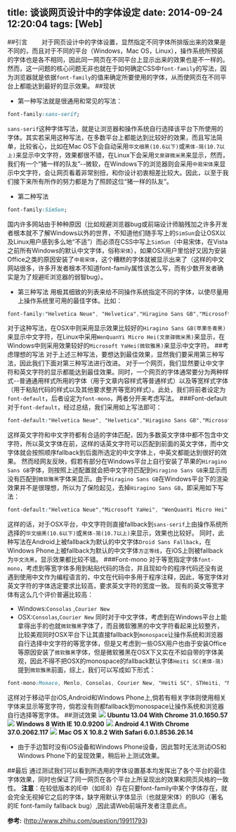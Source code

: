 title: 谈谈网页设计中的字体设定
date: 2014-09-24 12:20:04
tags: [Web]
---
##引言
　　对于网页设计中的字体设置，显然指定不同字体所排版出来的效果是不同的，而且对于不同的平台（Windows，Mac OS，Linux），操作系统所预装的字体也是各不相同，因此同一网页在不同平台上显示出来的效果也是不一样的。然而，这一问题的核心问题无非也就在于如何确定CSS中`font-family`的写法，因为浏览器就是依据`font-family`的值来确定所要使用的字体，从而使网页在不同平台上都能达到最好的显示效果。
##现状
* 第一种写法就是很通用和常见的写法：
```css
font-family:sans-serif;
```
`sans-serif`这种字体写法，就是让浏览器和操作系统自行选择该平台下所使用的字体。其实若采用这种写法，在多数平台上都能达到比较好的效果，而且写法简单，比较省心，比如在Mac OS下会自动采用`华文细黑(10.6以下)`或`黑体-简(10.7以上)`来显示中文字符，效果都很不错，在Linux下会采用`文泉驿微米黑`来显示，然而，我们有一个“猪一样的队友”--微软，在Windows下的浏览器则会采用`中易宋体`来显示中文字符，会让网页看着非常别扭，和你设计初衷相差比较大。因此，以至于我们接下来所有所作的努力都是为了照顾这位“猪一样的队友”。
* 第二种写法
```css
font-family:SimSun;
```
国内许多网站由于种种原因（比如规避浏览器bug或前端设计师脑残加之许多开发者根本就不了解Windows以外的世界，不知道他们随手写上的`SimSun`会让OSX以及Linux用户感到多么地“不适”）而必须在CSS中写上`SimSun`（中易宋体，在Vista之前所有Windows的默认中文字体，俗称`宋体`），如果OSX用户里恰好又因为安装Office之类的原因安装了`中易宋体`，这个糟糕的字体就被显示出来了（这样的中文网站很多，许多开发者根本不知道font-family属性该怎么写，而有少数开发者确实是为了规避IE浏览器的弱智bug）。
* 第三种写法
用极其细致的列表来给不同操作系统指定不同的字体，以使尽量用上操作系统里可用的最佳字体。比如：
```css
font-family:"Helvetica Neue", "Helvetica","Hiragino Sans GB","Microsoft YaHei", "WenQuanYi Micro Hei",Arial, sans-serif;
```
对于这种写法，在OSX中则采用显示效果比较好的`Hiragino Sans GB(苹果冬青黑)`来显示中文字符，在Linux中采用`WenQuanYi Micro Hei(文泉驿微米黑)`来显示，在Windows中则采用效果较好的`Microsoft YaHei(微软雅黑)`来显示中文字符。
##考虑理想的写法
对于上述三种写法，要想达到最佳效果，显然我们要采用第三种写法，因此我们下面对第三种写法进行改进。
对于一个网页，我们显然要让中文字符和英文字符的显示都能达到最佳效果。同时，一个网页的字体通常要分为两种样式--普通通用样式所用的字体（用于文章内容样式等普通样式）以及等宽样式字体（用于粘贴代码的样式以及其他要求整齐等宽的样式）。此处，我们将前者设定为`font-default`，后者设定为`font-mono`，两者分开来考虑写法。
###Font-default
对于`font-default`，经过总结，我们采用如上写法即可：
```css
font-default:"Helvetica Neue", "Helvetica","Hiragino Sans GB","Microsoft YaHei", "WenQuanYi Micro Hei",Arial, sans-serif;
```
这样英文字符和中文字符都有合适的字体匹配，因为多数英文字体中都不包含中文字符，所以英文字体在前，这样的话英文字符可以匹配到前面的英文字体，而中文字体就会按照顺序fallback到后面所选定的中文字体上，中英文都能达到很好的效果。
然而经网友反映，假若有部分在Windows平台上自行安装了苹果的`Hiragino Sans GB`字体，则按照上述配置就会把中文字符匹配到`Hiragino Sans GB`来显示而没有匹配到`微软雅黑`字体来显示。由于`Hiragino Sans GB`在Windows平台下的渲染效果并不是很理想，所以为了保险起见，去掉`Hiragino Sans GB`，即采用如下写法：

```css
font-default:"Helvetica Neue","Microsoft YaHei", "WenQuanYi Micro Hei",Arial, sans-serif;
```

这样的话，对于OSX平台，中文字符则直接fallback到`sans-serif`上由操作系统所选择的`华文细黑(10.6以下)`或`黑体-简(10.7以上)`来显示，效果也比较好。
同时，此种写法在Android上被fallback为默认的中文字体`Droid Sans Fallback`，在Windows Phone上被fallback为默认的中文字体`方正等线`，在iOS上则被fallback为`华文洗黑`，显示效果都比较不错。
###Font-mono
对于等宽指定字体`font-mono`，考虑到等宽字体多用到粘贴代码的场合，并且现如今的程序代码还没有说遇到使用中文作为编程语言的，中文在代码中多用于程序注释，因此，等宽字体对英文字符的字体选定要求比较高，要求英文字符的宽度一致。
现有的英文等宽字体有这么几个评价普遍比较高：
* Windows:`Consolas` ,`Courier New`
* OSX:`Consolas`,`Courier New`
同时对于中文字体，考虑到在Windows平台上能拿得出手的也就`微软雅黑`字体了，而且微软雅黑的中文字符看起来比较整齐，比较美观同时OSX平台下让其直接fallback到`monospace`让操作系统和浏览器自行选择中文字符的等宽字体，但是又考虑到一些OSX用户也由于安装Office等原因安装了`微软雅黑`字体，但是微软雅黑在OSX下又实在不如自带的字体美观，因此不得不把OSX的monospace的fallback默认字体`Heiti SC(黑体-简)`提到`微软雅黑`前面，综上，我们可以写成如下形式：
```css
font-mono:Monaco, Menlo, Consolas, Courier New, "Heiti SC", STHeiti, "Microsoft Yahei", monospace;
```
这样对于移动平台iOS,Android和Windows Phone上,倘若有相关字体则使用相关字体来显示等宽字符，倘若没有则都fallback到monospace让操作系统和浏览器自行选择等宽字体。
##测试效果
![](/img/谈谈网页设计中的字体设定/linux.png)
**Ubuntu 13.04 With Chrome 31.0.1650.57**
![](/img/谈谈网页设计中的字体设定/windows.png)
**Windows 8 With IE 10.0.9200**
![](/img/谈谈网页设计中的字体设定/android.jpg)
**Android 4.1 With Chrome 37.0.2062.117**
![](/img/谈谈网页设计中的字体设定/macos.png)
**Mac OS X 10.8.2 With Safari 6.0.1.8536.26.14**

* 由于手边暂时没有iOS设备和Windows Phone设备，因此暂时无法测试iOS和Windows Phone下的呈现效果，稍后补上测试效果。

##最后
通过测试我们可以看到所选用的字体设置基本均发挥出了各个平台的最佳字体效果，同时也保证了同一网页在各个平台上所呈现出的效果和网页风格的一致性。
**注意**：在较低版本的IE中（如IE8）存在只要font-family中某个字体存在，就会完全无视掉它之后的字体，缺字用默认字体显示（也就是宋体）的BUG（著名的IE font-family fallback bug）,因此请Web前端开发者注意此点。


**参考:**
(http://www.zhihu.com/question/19911793)
